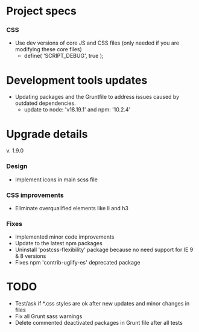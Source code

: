 # Project specs
### CSS
* Use dev versions of core JS and CSS files (only needed if you are modifying these core files)
	* define( 'SCRIPT_DEBUG', true );


# Development tools updates
* Updating packages and the Gruntfile to address issues caused by outdated dependencies.
  * update to node: 'v18.19.1' and npm: '10.2.4'


# Upgrade details

v. 1.9.0
### Design
* Implement icons in main scss file

### CSS improvements
* Eliminate overqualified elements like li and h3

### Fixes
* Implemented minor code improvements
* Update to the latest npm packages
* Uninstall 'postcss-flexibility' package because no need support for IE 9 & 8 versions
* Fixes npm 'contrib-uglify-es' deprecated package

# TODO
* Test/ask if *.css styles are ok after new updates and minor changes in files
* Fix all Grunt sass warnings
* Delete commented deactivated packages in Grunt file after all tests


